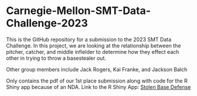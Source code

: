 # Carnegie-Mellon-SMT-Data-Challenge-2023
This is the GitHub repository for a submission to the 2023 SMT Data Challenge. In this project, we are looking at the relationship between the pitcher, catcher, and middle infielder to determine how they effect each other in trying to throw a basestealer out.

Other group members include Jack Rogers, Kai Franke, and Jackson Balch

Only contains the pdf of our 1st place submission along with code for the R Shiny app because of an NDA.
Link to the R Shiny App: [Stolen Base Defense](https://7dej8y-isaac-blumhoefer.shinyapps.io/Stolen_Base_Defense/)
